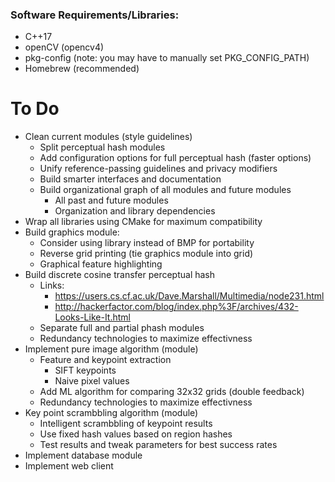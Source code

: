 ### Software Requirements/Libraries:
- C++17 
- openCV (opencv4)
- pkg-config (note: you may have to manually set PKG_CONFIG_PATH)
- Homebrew (recommended)

# To Do
- Clean current modules (style guidelines)
  - Split perceptual hash modules
  - Add configuration options for full perceptual hash (faster options)
  - Unify reference-passing guidelines and privacy modifiers
  - Build smarter interfaces and documentation
  - Build organizational graph of all modules and future modules
    - All past and future modules
    - Organization and library dependencies
- Wrap all libraries using CMake for maximum compatibility
- Build graphics module:
  - Consider using library instead of BMP for portability
  - Reverse grid printing (tie graphics module into grid)
  - Graphical feature highlighting
- Build discrete cosine transfer perceptual hash
    - Links:
        - https://users.cs.cf.ac.uk/Dave.Marshall/Multimedia/node231.html
        - http://hackerfactor.com/blog/index.php%3F/archives/432-Looks-Like-It.html
    - Separate full and partial phash modules 
    - Redundancy technologies to maximize effectivness
- Implement pure image algorithm (module)
  - Feature and keypoint extraction
    - SIFT keypoints
    - Naive pixel values
  - Add ML algorithm for comparing 32x32 grids (double feedback)
  - Redundancy technologies to maximize effectivness
- Key point scrambbling algorithm (module)
  - Intelligent scrambbling of keypoint results
  - Use fixed hash values based on region hashes
  - Test results and tweak parameters for best success rates
- Implement database module
- Implement web client

